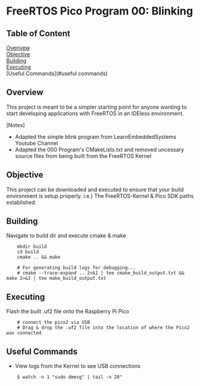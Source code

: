 # FreeRTOS Pico Program 00: Blinking

## Table of Content
[Overivew](#overview)<br>
[Objective](#objective)<br>
[Building](#building)<br>
[Executing](#executing)<br>
[Useful Commands](#useful commands)<br>

## Overview
This project is meant to be a simpler starting point for anyone wanting to start developing applications with FreeRTOS in an IDEless environment.

[Notes]
- Adapted the simple blink program from LearnEmbeddedSystems Youtube Channel 
- Adapted the 000 Program's CMakeLists.txt and removed uncessary source files from being built from the FreeRTOS Kernel
 
## Objective
This project can be downloaded and executed to ensure that your build environment is setup properly. i.e.) The FreeRTOS-Kernel & Pico SDK paths established.

## Building
Navigate to build dir and execute cmake & make
```
	mkdir build
	cd build
	cmake .. && make
	
	# For generating build logs for debugging...
	# cmake --trace-expand .. 2>&1 | tee cmake_build_output.txt && make 2>&1 | tee make_build_output.txt
```

## Executing
Flash the built .uf2 file onto the Raspberry Pi Pico
```
	# connect the pico2 via USB
	# Drag & drop the .uf2 file into the location of where the Pico2 was connected
```

## Useful Commands 
- View logs from the Kernel to see USB connections
```
	$ watch -n 1 "sudo dmesg" | tail -n 20"
```
